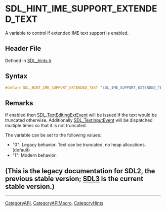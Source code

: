 # SDL_HINT_IME_SUPPORT_EXTENDED_TEXT

A variable to control if extended IME text support is enabled.

## Header File

Defined in [SDL_hints.h](https://github.com/libsdl-org/SDL/blob/SDL2/include/SDL_hints.h)

## Syntax

```c
#define SDL_HINT_IME_SUPPORT_EXTENDED_TEXT "SDL_IME_SUPPORT_EXTENDED_TEXT"
```

## Remarks

If enabled then [SDL_TextEditingExtEvent](SDL_TextEditingExtEvent) will be
issued if the text would be truncated otherwise. Additionally
[SDL_TextInputEvent](SDL_TextInputEvent) will be dispatched multiple times
so that it is not truncated.

The variable can be set to the following values:

- "0": Legacy behavior. Text can be truncated, no heap allocations.
  (default)
- "1": Modern behavior.

## (This is the legacy documentation for SDL2, the previous stable version; [SDL3](https://wiki.libsdl.org/SDL3/) is the current stable version.)



----
[CategoryAPI](CategoryAPI), [CategoryAPIMacro](CategoryAPIMacro), [CategoryHints](CategoryHints)

